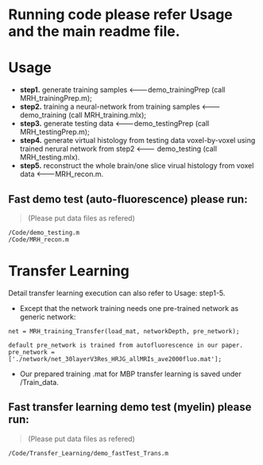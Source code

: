 # Running code please refer Usage and the main readme file.
# Usage
- **step1.** generate training samples <---demo_trainingPrep (call MRH_trainingPrep.m);
- **step2.** training a neural-network from training samples <---demo_training (call MRH_training.mlx);
- **step3.** generate testing data <---demo_testingPrep (call MRH_testingPrep.m);
- **step4.** generate virtual histology from testing data voxel-by-voxel using trained nerural network from step2 <--- demo_testing (call MRH_testing.mlx).
- **step5.** reconstruct the whole brain/one slice virual histology from voxel data <---MRH_recon.m.
## Fast demo test (auto-fluorescence) please run:
>(Please put data files as refered)
```
/Code/demo_testing.m 
/Code/MRH_recon.m
```
# Transfer Learning
 Detail transfer learning execution can also refer to Usage: step1-5. 
- Except that the network training needs one pre-trained network as generic network:
```
net = MRH_training_Transfer(load_mat, networkDepth, pre_network);

default pre_network is trained from autofluorescence in our paper.
pre_network = ['./network/net_30layerV3Res_HRJG_allMRIs_ave2000fluo.mat'];
```
- Our prepared training .mat for MBP transfer learning is saved under /Train_data.

## Fast transfer learning demo test (myelin) please run:
>(Please put data files as refered)
```
/Code/Transfer_Learning/demo_fastTest_Trans.m
